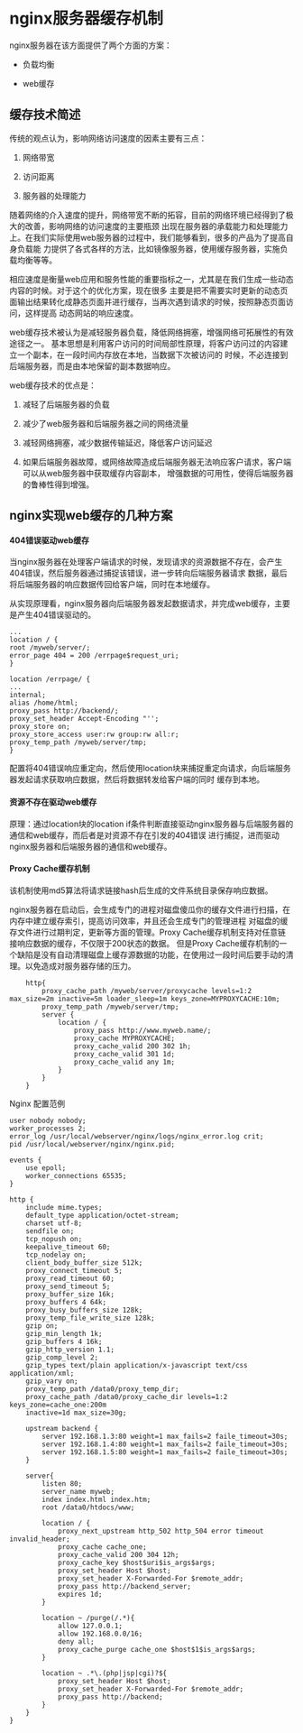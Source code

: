 nginx服务器缓存机制
======================================

nginx服务器在该方面提供了两个方面的方案：

+ 负载均衡

+ web缓存

缓存技术简述
------------------------

传统的观点认为，影响网络访问速度的因素主要有三点：

1. 网络带宽

2. 访问距离

3. 服务器的处理能力

随着网络的介入速度的提升，网络带宽不断的拓容，目前的网络环境已经得到了极大的改善，影响网络的访问速度的主要瓶颈
出现在服务器的承载能力和处理能力上。在我们实际使用web服务器的过程中，我们能够看到，很多的产品为了提高自身负载能
力提供了各式各样的方法，比如镜像服务器，使用缓存服务器，实施负载均衡等等。

相应速度是衡量web应用和服务性能的重要指标之一，尤其是在我们生成一些动态内容的时候。对于这个的优化方案，现在很多
主要是把不需要实时更新的动态页面输出结果转化成静态页面并进行缓存，当再次遇到请求的时候，按照静态页面访问，这样提高
动态网站的响应速度。

web缓存技术被认为是减轻服务器负载，降低网络拥塞，增强网络可拓展性的有效途径之一。
基本思想是利用客户访问的时间局部性原理，将客户访问过的内容建立一个副本，在一段时间内存放在本地，当数据下次被访问的
时候，不必连接到后端服务器，而是由本地保留的副本数据响应。

web缓存技术的优点是：

1. 减轻了后端服务器的负载

2. 减少了web服务器和后端服务器之间的网络流量

3. 减轻网络拥塞，减少数据传输延迟，降低客户访问延迟

4. 如果后端服务器故障，或网络故障造成后端服务器无法响应客户请求，客户端可以从web服务器中获取缓存内容副本，
增强数据的可用性，使得后端服务器的鲁棒性得到增强。

nginx实现web缓存的几种方案
---------------------------

#### 404错误驱动web缓存

当nginx服务器在处理客户端请求的时候，发现请求的资源数据不存在，会产生404错误，然后服务器通过捕捉该错误，进一步转向后端服务器请求
数据，最后将后端服务器的响应数据传回给客户端，同时在本地缓存。

从实现原理看，nginx服务器向后端服务器发起数据请求，并完成web缓存，主要是产生404错误驱动的。

```
...
location / {
root /myweb/server/;
error_page 404 = 200 /errpage$request_uri;
}

location /errpage/ {
...
internal;
alias /home/html;
proxy_pass http://backend/;
proxy_set_header Accept-Encoding "'';
proxy_store on;
proxy_store_access user:rw group:rw all:r;
proxy_temp_path /myweb/server/tmp;
}
```

配置将404错误响应重定向，然后使用location块来捕捉重定向请求，向后端服务器发起请求获取响应数据，然后将数据转发给客户端的同时
缓存到本地。


#### 资源不存在驱动web缓存

原理：通过location块的location if条件判断直接驱动nginx服务器与后端服务器的通信和web缓存，而后者是对资源不存在引发的404错误
进行捕捉，进而驱动nginx服务器和后端服务器的通信和web缓存。

#### Proxy Cache缓存机制

该机制使用md5算法将请求链接hash后生成的文件系统目录保存响应数据。

nginx服务器在启动后，会生成专门的进程对磁盘傻瓜你的缓存文件进行扫描，在内存中建立缓存索引，提高访问效率，并且还会生成专门的管理进程
对磁盘的缓存文件进行过期判定，更新等方面的管理。Proxy Cache缓存机制支持对任意链接响应数据的缓存，不仅限于200状态的数据。
但是Proxy Cache缓存机制的一个缺陷是没有自动清理磁盘上缓存源数据的功能，在使用过一段时间后要手动的清理。以免造成对服务器存储的压力。

```
    http{
        proxy_cache_path /myweb/server/proxycache levels=1:2 max_size=2m inactive=5m loader_sleep=1m keys_zone=MYPROXYCACHE:10m;
        proxy_temp_path /myweb/server/tmp;
        server {
            location / {
                proxy_pass http://www.myweb.name/;
                proxy_cache MYPROXYCACHE;
                proxy_cache_valid 200 302 1h;
                proxy_cache_valid 301 1d;
                proxy_cache_valid any 1m;
            }
        }
    }
```

Nginx 配置范例
```
user nobody nobody;
worker_processes 2;
error_log /usr/local/webserver/nginx/logs/nginx_error.log crit;
pid /usr/local/webserver/nginx/nginx.pid;

events {
    use epoll;
    worker_connections 65535;
}

http {
    include mime.types;
    default_type application/octet-stream;
    charset utf-8;
    sendfile on;
    tcp_nopush on;
    keepalive_timeout 60;
    tcp_nodelay on;
    client_body_buffer_size 512k;
    proxy_connect_timeout 5;
    proxy_read_timeout 60;
    proxy_send_timeout 5;
    proxy_buffer_size 16k;
    proxy_buffers 4 64k;
    proxy_busy_buffers_size 128k;
    proxy_temp_file_write_size 128k;
    gzip on;
    gzip_min_length 1k;
    gzip_buffers 4 16k;
    gzip_http_version 1.1;
    gzip_comp_level 2;
    gzip_types text/plain application/x-javascript text/css application/xml;
    gzip_vary on;
    proxy_temp_path /data0/proxy_temp_dir;
    proxy_cache_path /data0/proxy_cache_dir levels=1:2 keys_zone=cache_one:200m
    inactive=1d max_size=30g;

    upstream backend {
        server 192.168.1.3:80 weight=1 max_fails=2 faile_timeout=30s;
        server 192.168.1.4:80 weight=1 max_fails=2 faile_timeout=30s;
        server 192.168.1.5:80 weight=1 max_fails=2 faile_timeout=30s;
    }

    server{
        listen 80;
        server_name myweb;
        index index.html index.htm;
        root /data0/htdocs/www;

        location / {
            proxy_next_upstream http_502 http_504 error timeout invalid_header;
            proxy_cache cache_one;
            proxy_cache_valid 200 304 12h;
            proxy_cache_key $host$uri$is_args$args;
            proxy_set_header Host $host;
            proxy_set_header X-Forwarded-For $remote_addr;
            proxy_pass http://backend_server;
            expires 1d;
        }

        location ~ /purge(/.*){
            allow 127.0.0.1;
            allow 192.168.0.0/16;
            deny all;
            proxy_cache_purge cache_one $host$1$is_args$args;
        }

        location ~ .*\.(php|jsp|cgi)?${
            proxy_set_header Host $host;
            proxy_set_header X-Forwarded-For $remote_addr;
            proxy_pass http://backend;
        }
    }
}
```
